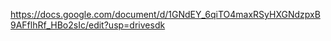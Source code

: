 

https://docs.google.com/document/d/1GNdEY_6qiTO4maxRSyHXGNdzpxB9AFflhRf_HBo2sIc/edit?usp=drivesdk

